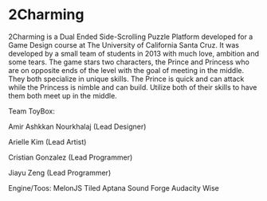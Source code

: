 # 2Charming
2Charming is a Dual Ended Side-Scrolling Puzzle Platform developed for a Game Design course at The University of California Santa Cruz. It was developed by a small team of students in 2013 with much love, ambition and some tears. The game stars two characters, the Prince and Princess who are on opposite ends of the level with the goal of meeting in the middle. They both specialize in unique skills. The Prince is quick and can attack while the Princess is nimble and can build. Utilize both of their skills to have them both meet up in the middle. 

Team ToyBox:

Amir Ashkkan Nourkhalaj 	(Lead Designer)

Arielle Kim 			(Lead Artist)

Cristian Gonzalez 		(Lead Programmer)

Jiayu Zeng 			(Lead Programmer)



Engine/Toos:
MelonJS
Tiled
Aptana
Sound Forge
Audacity
Wise